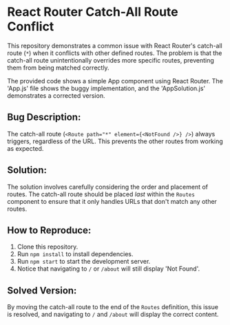 # React Router Catch-All Route Conflict

This repository demonstrates a common issue with React Router's catch-all route (`*`) when it conflicts with other defined routes. The problem is that the catch-all route unintentionally overrides more specific routes, preventing them from being matched correctly.

The provided code shows a simple App component using React Router. The 'App.js' file shows the buggy implementation, and the 'AppSolution.js' demonstrates a corrected version.

## Bug Description:

The catch-all route (`<Route path="*" element={<NotFound />} />`) always triggers, regardless of the URL. This prevents the other routes from working as expected. 

## Solution:

The solution involves carefully considering the order and placement of routes. The catch-all route should be placed *last* within the `Routes` component to ensure that it only handles URLs that don't match any other routes.

## How to Reproduce:

1. Clone this repository.
2. Run `npm install` to install dependencies.
3. Run `npm start` to start the development server.
4. Notice that navigating to `/` or `/about` will still display 'Not Found'.

## Solved Version:

By moving the catch-all route to the end of the `Routes` definition, this issue is resolved, and navigating to `/` and `/about` will display the correct content.